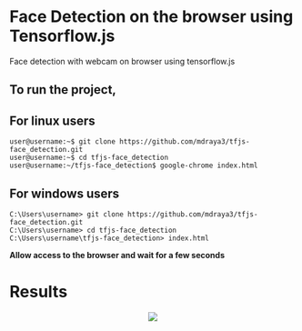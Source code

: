 # Face Detection on the browser using Tensorflow.js

Face detection with webcam on browser using tensorflow.js

## To run the project,

## For linux users

```console
user@username:~$ git clone https://github.com/mdraya3/tfjs-face_detection.git
user@username:~$ cd tfjs-face_detection
user@username:~/tfjs-face_detection$ google-chrome index.html
```

## For windows users

```shell
C:\Users\username> git clone https://github.com/mdraya3/tfjs-face_detection.git
C:\Users\username> cd tfjs-face_detection
C:\Users\username\tfjs-face_detection> index.html
```

<strong> Allow access to the browser and wait for a few seconds </strong>

# Results

<p align='center'>
  <img src="results/t1.gif">
  </p>
